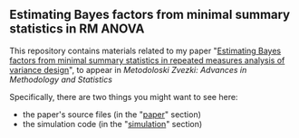 ## Estimating Bayes factors from minimal summary statistics in RM ANOVA

This repository contains materials related to my paper "[Estimating Bayes factors from minimal summary statistics in repeated measures analysis of variance design](https://arxiv.org/abs/1905.05569)", to appear in *Metodoloski Zvezki: Advances in Methodology and Statistics*

Specifically, there are two things you might want to see here:
- the paper's source files (in the "[paper](paper/)" section)
- the simulation code (in the "[simulation](simulation/)" section)


